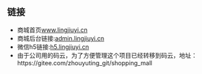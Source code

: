 <h2>链接</h2>
<ul>
  <li>商城首页<a href="http://www.lingjiuyi.cn" target="_blank" rel="nofollow">www.lingjiuyi.cn</a></li>
  <li>商城后台链接:<a href="http://admin.lingjiuyi.cn" target="_blank" rel="nofollow">admin.lingjiuyi.cn</a></li>
  <li>微信h5链接:<a href="http://h5.lingjiuyi.cn" target="_blank" rel="nofollow">h5.lingjiuyi.cn</a></li>
  <li>由于公司用的码云，为了方便管理这个项目已经转移到码云，地址： https://gitee.com/zhouyuting_git/shopping_mall</li>
</ul>
